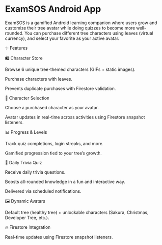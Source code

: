 <h1>ExamSOS Android App</h1> 

ExamSOS is a gamified Android learning companion where users grow and customize their tree avatar while doing quizzes to become more well-rounded.
You can purchase different tree characters using leaves (virtual currency), and select your favorite as your active avatar.

✨ Features

🛍️ Character Store

Browse 6 unique tree-themed characters (GIFs + static images).

Purchase characters with leaves.

Prevents duplicate purchases with Firestore validation.

🌱 Character Selection

Choose a purchased character as your avatar.

Avatar updates in real-time across activities using Firestore snapshot listeners.

📊 Progress & Levels

Track quiz completions, login streaks, and more.

Gamified progression tied to your tree’s growth.

🧠 Daily Trivia Quiz

Receive daily trivia questions.

Boosts all-rounded knowledge in a fun and interactive way.

Delivered via scheduled notifications.

🖼️ Dynamic Avatars

Default tree (healthy tree) + unlockable characters (Sakura, Christmas, Developer Tree, etc.).

🔥 Firestore Integration

Real-time updates using Firestore snapshot listeners.

